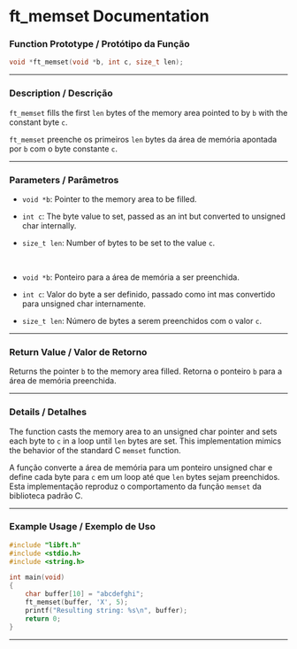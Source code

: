 # ft\_memset Documentation

### Function Prototype / Protótipo da Função

```c
void *ft_memset(void *b, int c, size_t len);
```

---

### Description / Descrição

`ft_memset` fills the first `len` bytes of the memory area pointed to by `b` with the constant byte `c`.

`ft_memset` preenche os primeiros `len` bytes da área de memória apontada por `b` com o byte constante `c`.

---

### Parameters / Parâmetros

- `void *b`: Pointer to the memory area to be filled.

- `int c`: The byte value to set, passed as an int but converted to unsigned char internally.

- `size_t len`: Number of bytes to be set to the value `c`.
  
&nbsp;

- `void *b`: Ponteiro para a área de memória a ser preenchida.

- `int c`: Valor do byte a ser definido, passado como int mas convertido para unsigned char internamente.

- `size_t len`: Número de bytes a serem preenchidos com o valor `c`.

---

### Return Value / Valor de Retorno

Returns the pointer `b` to the memory area filled.
Retorna o ponteiro `b` para a área de memória preenchida.

---

### Details / Detalhes

The function casts the memory area to an unsigned char pointer and sets each byte to `c` in a loop until `len` bytes are set.
This implementation mimics the behavior of the standard C `memset` function.

A função converte a área de memória para um ponteiro unsigned char e define cada byte para `c` em um loop até que `len` bytes sejam preenchidos.
Esta implementação reproduz o comportamento da função `memset` da biblioteca padrão C.

---

### Example Usage / Exemplo de Uso

```c
#include "libft.h"
#include <stdio.h>
#include <string.h>

int main(void)
{
    char buffer[10] = "abcdefghi";
    ft_memset(buffer, 'X', 5);
    printf("Resulting string: %s\n", buffer);
    return 0;
}
```

---
